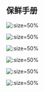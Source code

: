 ## 保鲜手册

![](http://hello-meta.xyz//common/保鲜手册1.jpeg ':size=50%')

![](http://hello-meta.xyz//common/保鲜手册2.jpeg ':size=50%')

![](http://hello-meta.xyz//common/保鲜手册3.jpeg ':size=50%')

![](http://hello-meta.xyz//common/保鲜手册4.jpeg ':size=50%')

![](http://hello-meta.xyz//common/保鲜手册5.jpeg ':size=50%')

![](http://hello-meta.xyz//common/保鲜手册6.jpeg ':size=50%')
